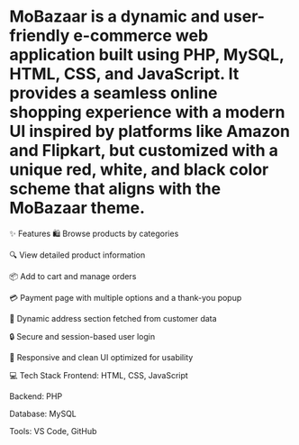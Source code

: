 # MoBazaar is a dynamic and user-friendly e-commerce web application built using PHP, MySQL, HTML, CSS, and JavaScript. It provides a seamless online shopping experience with a modern UI inspired by platforms like Amazon and Flipkart, but customized with a unique red, white, and black color scheme that aligns with the MoBazaar theme.

✨ Features
🛍️ Browse products by categories

🔍 View detailed product information

📦 Add to cart and manage orders

💳 Payment page with multiple options and a thank-you popup

🧾 Dynamic address section fetched from customer data

🔒 Secure and session-based user login

🎨 Responsive and clean UI optimized for usability

💻 Tech Stack
Frontend: HTML, CSS, JavaScript

Backend: PHP

Database: MySQL

Tools: VS Code, GitHub
